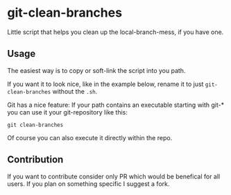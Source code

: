 # git-clean-branches

Little script that helps you clean up the local-branch-mess, if you have one.

## Usage

The easiest way is to copy or soft-link the script into you path.

If you want it to look nice, like in the example below, rename it to just `git-clean-branches` without the `.sh`.

Git has a nice feature: If your path contains an executable starting with git-*
you can use it your git-repository like this:

```
git clean-branches
```

Of course you can also execute it directly within the repo.

## Contribution

If you want to contribute consider only PR which would be benefical for all users.
If you plan on something specific I suggest a fork.

